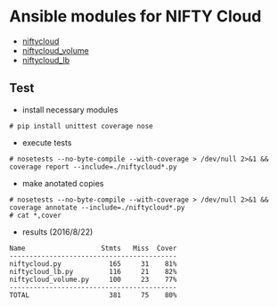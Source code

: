 # Ansible modules for NIFTY Cloud

* [niftycloud](documents/niftycloud.md)
* [niftycloud_volume](documents/niftycloud_volume.md)
* [niftycloud_lb](documents/niftycloud_lb.md)

## Test

* install necessary modules
```
# pip install unittest coverage nose
```

* execute tests
```
# nosetests --no-byte-compile --with-coverage > /dev/null 2>&1 && coverage report --include=./niftycloud*.py
```

* make anotated copies
```
# nosetests --no-byte-compile --with-coverage > /dev/null 2>&1 && coverage annotate --include=./niftycloud*.py
# cat *,cover
```

* results (2016/8/22)
```
Name                   Stmts   Miss  Cover
------------------------------------------
niftycloud.py            165     31    81%
niftycloud_lb.py         116     21    82%
niftycloud_volume.py     100     23    77%
------------------------------------------
TOTAL                    381     75    80%
```
